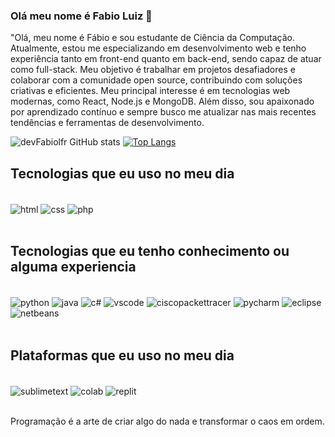 ### Olá meu nome é Fabio Luiz 👋

"Olá, meu nome é Fábio e sou estudante de Ciência da Computação. Atualmente, estou me especializando em desenvolvimento web e tenho experiência tanto em front-end quanto em back-end, sendo capaz de atuar como full-stack. Meu objetivo é trabalhar em projetos desafiadores e colaborar com a comunidade open source, contribuindo com soluções criativas e eficientes. Meu principal interesse é em tecnologias web modernas, como React, Node.js e MongoDB. Além disso, sou apaixonado por aprendizado contínuo e sempre busco me atualizar nas mais recentes tendências e ferramentas de desenvolvimento.

![devFabiolfr GitHub stats](https://github-readme-stats.vercel.app/api?username=devFabiolfr&show_icons=true&theme=dracula)
[![Top Langs](https://github-readme-stats.vercel.app/api/top-langs/?username=kauamoreno&show_icons=true&theme=dracula&layout=compact)](https://github.com/anuraghazra/github-readme-stats)

## Tecnologias que eu uso no meu dia

<div style="display: inline_block"><br/>
  <img align="center" alt="html" src="https://img.shields.io/badge/HTML-239120?style=for-the-badge&logo=html5&logoColor=white" />
  <img align="center" alt="css" src="https://img.shields.io/badge/CSS-239120?&style=for-the-badge&logo=css3&logoColor=white" />
  <img align="center" alt="php" src="https://img.shields.io/badge/PHP-777BB4?style=for-the-badge&logo=php&logoColor=white" />
 </div><br/>
 
 ## Tecnologias que eu tenho conhecimento ou alguma experiencia

<div style="display: inline_block"><br/>
  <img align="center" alt="python" src="https://img.shields.io/badge/Python-14354C?style=for-the-badge&logo=python&logoColor=white" />
  <img align="center" alt="java" src="https://img.shields.io/badge/Java-ED8B00?style=for-the-badge&logo=openjdk&logoColor=white" />
  <img align="center" alt="c#" src="https://img.shields.io/badge/C%23-239120?style=for-the-badge&logo=c-sharp&logoColor=white" />
  <img align="center" alt="vscode" src="https://img.shields.io/badge/Visual%20Studio-5C2D91.svg?style=for-the-badge&logo=visual-studio&logoColor=white" />
  <img align="center" alt="ciscopackettracer" src="" />
  <img align="center" alt="pycharm" src="https://img.shields.io/badge/pycharm-143?style=for-the-badge&logo=pycharm&logoColor=black&color=black&labelColor=green" />
  <img align="center" alt="eclipse" src="https://img.shields.io/badge/Eclipse-FE7A16.svg?style=for-the-badge&logo=Eclipse&logoColor=white" />
  <img align="center" alt="netbeans" src="https://img.shields.io/badge/NetBeansIDE-1B6AC6.svg?style=for-the-badge&logo=apache-netbeans-ide&logoColor=white" />
  
 </div><br/>
 
 ## Plataformas que eu uso no meu dia
 <div style="display: inline_block"><br/>
  <img align="center" alt="sublimetext" src="https://img.shields.io/badge/sublime_text-%23575757.svg?style=for-the-badge&logo=sublime-text&logoColor=important" />
  <img align="center" alt="colab" src="https://img.shields.io/badge/Colab-F9AB00?style=for-the-badge&logo=googlecolab&color=525252" />
  <img align="center" alt="replit" src="https://img.shields.io/badge/Replit-DD1200?style=for-the-badge&logo=Replit&logoColor=white" />
</div><br/>
 
 Programação é a arte de criar algo do nada e transformar o caos em ordem.
